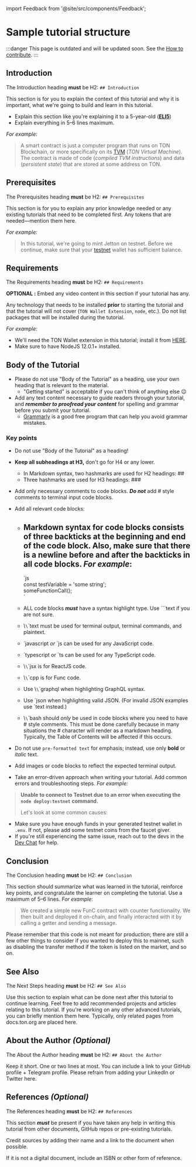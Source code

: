 import Feedback from '@site/src/components/Feedback';

# Sample tutorial structure

:::danger
This page is outdated and will be updated soon.
See the [How to contribute](/v3/contribute/).
:::

## Introduction

The Introduction heading **must** be H2: `## Introduction`

This section is for you to explain the context of this tutorial and why it is important, what we're going to build and learn in this tutorial.

- Explain this section like you're explaining it to a 5-year-old (**[ELI5](https://www.dictionary.com/e/slang/eli5/)**)
- Explain everything in 5–6 lines maximum.

*For example:*

> A smart contract is just a computer program that runs on TON Blockchain, or more specifically on its [TVM](/v3/documentation/tvm/tvm-overview) (*TON Virtual Machine*). The contract is made of code (*compiled TVM instructions*) and data (*persistent state*) that are stored at some address on TON.

## Prerequisites

The Prerequisites heading **must** be H2: `## Prerequisites`

This section is for you to explain any prior knowledge needed or any existing tutorials that need to be completed first. Any tokens that are needed—mention them here.

*For example:*

> In this tutorial, we're going to mint Jetton on testnet. Before we continue, make sure that your [testnet](/v3/documentation/smart-contracts/getting-started/testnet) wallet has sufficient balance.

## Requirements

The Requirements heading **must** be H2: `## Requirements`

**OPTIONAL :** Embed any video content in this section if your tutorial has any.

Any technology that needs to be installed **prior** to starting the tutorial and that the tutorial will not cover (`TON Wallet Extension`, `node`, etc.). Do not list packages that will be installed during the tutorial.

*For example:*

- We'll need the TON Wallet extension in this tutorial; install it from [HERE](https://chrome.google.com/webstore/detail/ton-wallet/nphplpgoakhhjchkkhmiggakijnkhfnd).
- Make sure to have NodeJS 12.0.1+ installed.

## Body of the Tutorial

- Please do not use "Body of the Tutorial" as a heading, use your own heading that is relevant to the material.
  - "Getting started" is acceptable if you can't think of anything else 😉
- Add any text content necessary to guide readers through your tutorial, and ***remember to proofread your content*** for spelling and grammar before you submit your tutorial.
  - [Grammarly](http://grammarly.com) is a good free program that can help you avoid grammar mistakes.

### Key points

- Do not use "Body of the Tutorial" as a heading!

- **Keep all subheadings at H3,** don't go for H4 or any lower.
  - In Markdown syntax, two hashmarks are used for H2 headings: ##
  - Three hashmarks are used for H3 headings: ###

- Add only necessary comments to code blocks. ***Do not*** add # style comments to terminal input code blocks.

- Add all relevant code blocks:
  - ## Markdown syntax for code blocks consists of three backticks at the beginning and end of the code block.  Also, make sure that there is a newline before and after the backticks in all code blocks. *For example*:
    \`js  
          const testVariable = 'some string';  
          someFunctionCall();  
          \`

  - ALL code blocks ***must*** have a syntax highlight type. Use \`\`\`text if you are not sure.

  - \\`\`\`text must be used for terminal output, terminal commands, and plaintext.

  - \`javascript *or* `js can be used for any JavaScript code.

  - \`typescript or `ts can be used for any TypeScript code.

  - \\`\`\`jsx is for ReactJS code.

  - \\`\`\`cpp is for Func code.

  - Use \\`\`\`graphql when highlighting GraphQL syntax.

  - Use \`json when highlighting valid JSON. (For invalid JSON examples use \`text instead.)

  - \\`\`\`bash should *only* be used in code blocks where you need to have # style comments. This must be done carefully because in many situations the # character will render as a markdown heading. Typically, the Table of Contents will be affected if this occurs.

- Do not use `pre-formatted text` for emphasis; instead, use only **bold** or *italic* text.

- Add images or code blocks to reflect the expected terminal output.

- Take an error-driven approach when writing your tutorial. Add common errors and troubleshooting steps. *For example:*

> **Unable to connect to Testnet due to an error when executing the
> `node deploy:testnet` command.**
>
> Let's look at some common causes:

- Make sure you have enough funds in your generated testnet wallet in `.env`. If not, please add some testnet coins from the faucet giver.
- If you're still experiencing the same issue, reach out to the devs in the [Dev Chat](https://t.me/TonDev_eng/) for help.

>

## Conclusion

The Conclusion heading **must** be H2: `## Conclusion`

This section should summarize what was learned in the tutorial, reinforce key points, and congratulate the learner on completing the tutorial. Use a maximum of 5–6 lines.
*For example*:

> We created a simple new FunC contract with counter functionality. We then built and deployed it on-chain, and finally interacted with it by calling a getter and sending a message.

Please remember that this code is not meant for production; there are still a few other things to consider if you wanted to deploy this to mainnet, such as disabling the transfer method if the token is listed on the market, and so on.

>

## See Also

The Next Steps heading **must** be H2: `## See Also`

Use this section to explain what can be done next after this tutorial to continue learning.
Feel free to add recommended projects and articles relating to this tutorial.
If you're working on any other advanced tutorials, you can briefly mention them here.
Typically, only related pages from docs.ton.org are placed here.

## About the Author *(Optional)*

The About the Author heading **must** be H2: `## About the Author`

Keep it short. One or two lines at most. You can include a link to your GitHub profile + Telegram profile. Please refrain from adding your LinkedIn or Twitter here.

## References *(Optional)*

The References heading **must** be H2: `## References`

This section ***must*** be present if you have taken any help in writing this tutorial from other documents, GitHub repos or pre-existing tutorials.

Credit sources by adding their name and a link to the document when possible.

If it is not a digital document, include an ISBN or other form of reference. <Feedback />

